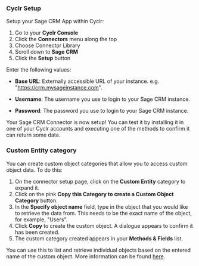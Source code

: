 
### Cyclr Setup

Setup your Sage CRM App within Cyclr:

1. Go to your **Cyclr Console**
2. Click the **Connectors** menu along the top
3. Choose Connector Library
4. Scroll down to **Sage CRM**
5. Click the **Setup** button

Enter the following values:

* **Base URL**: Externally accessible URL of your instance. e.g. "https://crm.mysageinstance.com".

* **Username**:  The username you use to login to your Sage CRM instance.

* **Password**: The password you use to login to your Sage CRM instance.


Your Sage CRM Connector is now setup! You can test it by installing it in one of your Cyclr accounts and executing one of the methods to confirm it can return some data.


### Custom Entity category

You can create custom object categories that allow you to access custom object data. To do this:

1. On the connector setup page, click on the **Custom Entity** category to expand it.
2. Click on the pink **Copy this Category to create a Custom Object Category** button.
3. In the **Specify object name** field, type in the object that you would like to retrieve the data from. This needs to be the exact name of the object, for example, "Users".
4. Click **Copy** to create the custom object. A dialogue appears to confirm it has been created.
5. The custom category created appears in your **Methods & Fields** list.

You can use this to list and retrieve individual objects based on the entered name of the custom object. More information can be found [here](https://docs.cyclr.com/enhanced-objects).
